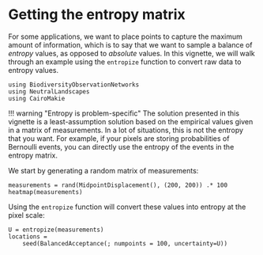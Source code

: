 # Getting the entropy matrix

For some applications, we want to place points to capture the maximum amount of
information, which is to say that we want to sample a balance of *entropy*
values, as opposed to *absolute* values. In this vignette, we will walk through
an example using the `entropize` function to convert raw data to entropy values. 


```@example 1
using BiodiversityObservationNetworks
using NeutralLandscapes
using CairoMakie
```

!!! warning "Entropy is problem-specific"
    The solution presented in this vignette is a least-assumption solution based
    on the empirical values given in a matrix of measurements. In a lot of
    situations, this is not the entropy that you want. For example, if your pixels are storing probabilities of Bernoulli events, you can directly use the entropy of the events in the entropy matrix.

We start by generating a random matrix of measurements:

```@example 1
measurements = rand(MidpointDisplacement(), (200, 200)) .* 100
heatmap(measurements)
```

Using the `entropize` function will convert these values into entropy at the
pixel scale: 

```@example 1
U = entropize(measurements)
locations =
    seed(BalancedAcceptance(; numpoints = 100, uncertainty=U))
```
